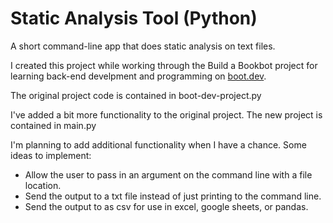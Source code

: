 # Static Analysis Tool (Python)

A short command-line app that does static analysis on text files.

I created this project while working through the Build a Bookbot project for learning back-end develpment and programming on [boot.dev](https://boot.dev).

The original project code is contained in boot-dev-project.py

I've added a bit more functionality to the original project.  The new project is contained in main.py

I'm planning to add additional functionality when I have a chance.  Some ideas to implement:

- Allow the user to pass in an argument on the command line with a file location.
- Send the output to a txt file instead of just printing to the command line.
- Send the output to as csv for use in excel, google sheets, or pandas.
